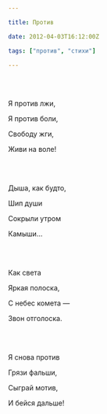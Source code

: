 ```yaml
---

title: Против

date: 2012-04-03T16:12:00Z

tags: ["против", "стихи"]

---
```


<br/><br/>

Я против лжи,

Я против боли,

Свободу жги,

Живи на воле!

<br/><br/>

Дыша, как будто,

Шип души

Сокрыли утром

Камыши…

<br/><br/>

Как света

Яркая полоска,

С небес комета —

Звон отголоска.

<br/><br/>

Я снова против

Грязи фальши,

Сыграй мотив,

И бейся дальше!